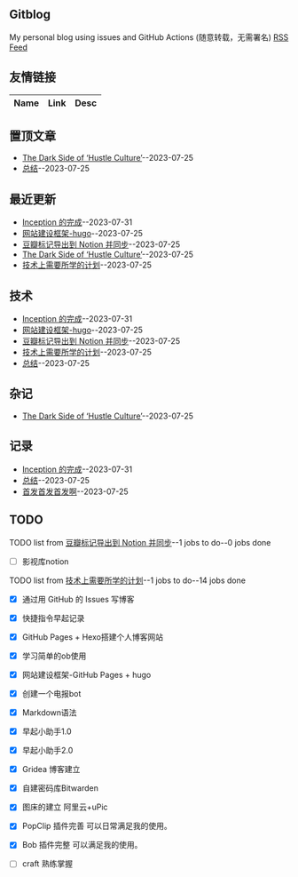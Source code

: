 ## Gitblog
My personal blog using issues and GitHub Actions (随意转载，无需署名)
[RSS Feed](https://raw.githubusercontent.com/Vitowong00/gitblog/master/feed.xml)
## 友情链接
| Name | Link | Desc | 
 | ---- | ---- | ---- |
## 置顶文章
- [The Dark Side of ‘Hustle Culture’](https://github.com/Vitowong00/gitblog/issues/15)--2023-07-25
- [总结](https://github.com/Vitowong00/gitblog/issues/13)--2023-07-25
## 最近更新
- [Inception 的完成](https://github.com/Vitowong00/gitblog/issues/18)--2023-07-31
- [网站建设框架-hugo](https://github.com/Vitowong00/gitblog/issues/17)--2023-07-25
- [豆瓣标记导出到 Notion 并同步](https://github.com/Vitowong00/gitblog/issues/16)--2023-07-25
- [The Dark Side of ‘Hustle Culture’](https://github.com/Vitowong00/gitblog/issues/15)--2023-07-25
- [技术上需要所学的计划](https://github.com/Vitowong00/gitblog/issues/14)--2023-07-25
## 技术
- [Inception 的完成](https://github.com/Vitowong00/gitblog/issues/18)--2023-07-31
- [网站建设框架-hugo](https://github.com/Vitowong00/gitblog/issues/17)--2023-07-25
- [豆瓣标记导出到 Notion 并同步](https://github.com/Vitowong00/gitblog/issues/16)--2023-07-25
- [技术上需要所学的计划](https://github.com/Vitowong00/gitblog/issues/14)--2023-07-25
- [总结](https://github.com/Vitowong00/gitblog/issues/13)--2023-07-25
## 杂记
- [The Dark Side of ‘Hustle Culture’](https://github.com/Vitowong00/gitblog/issues/15)--2023-07-25
## 记录
- [Inception 的完成](https://github.com/Vitowong00/gitblog/issues/18)--2023-07-31
- [总结](https://github.com/Vitowong00/gitblog/issues/13)--2023-07-25
- [首发首发首发啊](https://github.com/Vitowong00/gitblog/issues/12)--2023-07-25
## TODO
TODO list from [豆瓣标记导出到 Notion 并同步](https://github.com/Vitowong00/gitblog/issues/16)--1 jobs to do--0 jobs done
- [ ] 影视库notion

TODO list from [技术上需要所学的计划](https://github.com/Vitowong00/gitblog/issues/14)--1 jobs to do--14 jobs done
- [x] 通过用 GitHub 的 Issues 写博客
- [x] 快捷指令早起记录
- [x] GitHub Pages + Hexo搭建个人博客网站
- [x] 学习简单的ob使用
- [x] 网站建设框架-GitHub Pages + hugo
- [x] 创建一个电报bot
- [x] Markdown语法
- [x] 早起小助手1.0
- [x] 早起小助手2.0
- [x] Gridea 博客建立
- [x] 自建密码库Bitwarden
- [x] 图床的建立 阿里云+uPic
- [x] PopClip 插件完善 可以日常满足我的使用。
- [x] Bob 插件完整 可以满足我的使用。
- [ ] craft 熟练掌握


